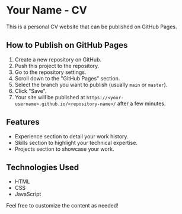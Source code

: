 # Your Name - CV

This is a personal CV website that can be published on GitHub Pages.

## How to Publish on GitHub Pages
1. Create a new repository on GitHub.
2. Push this project to the repository.
3. Go to the repository settings.
4. Scroll down to the "GitHub Pages" section.
5. Select the branch you want to publish (usually `main` or `master`).
6. Click "Save".
7. Your site will be published at `https://<your-username>.github.io/<repository-name>/` after a few minutes.

## Features
- Experience section to detail your work history.
- Skills section to highlight your technical expertise.
- Projects section to showcase your work.

## Technologies Used
- HTML
- CSS
- JavaScript

Feel free to customize the content as needed!
